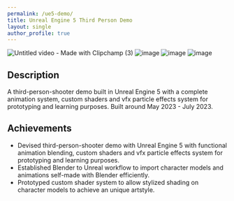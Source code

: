 ```yaml
---
permalink: /ue5-demo/
title: Unreal Engine 5 Third Person Demo
layout: single
author_profile: true
---
```


![Untitled video - Made with Clipchamp (3)](https://github.com/user-attachments/assets/bca4ef02-ff2a-4426-baee-57fe06d26895)
![image](https://github.com/user-attachments/assets/94329137-a863-411d-98c9-a266ecd896d6)
![image](https://github.com/user-attachments/assets/3ef03103-bd88-4103-bd6f-29689211426b)
![image](https://github.com/user-attachments/assets/5093f8c2-239f-4c47-9c87-7e2e51b9bba7)

## Description
A third-person-shooter demo built in Unreal Engine 5 with a complete animation system, custom shaders and vfx particle effects system for prototyping and learning purposes. Built around May 2023 - July 2023.

## Achievements
- Devised third-person-shooter demo with Unreal Engine 5 with functional animation blending, custom shaders and vfx particle effects system for prototyping and learning purposes. 
- Established Blender to Unreal workflow to import character models and animations self-made with Blender efficiently.
- Prototyped custom shader system to allow stylized shading on character models to achieve an unique artstyle.

